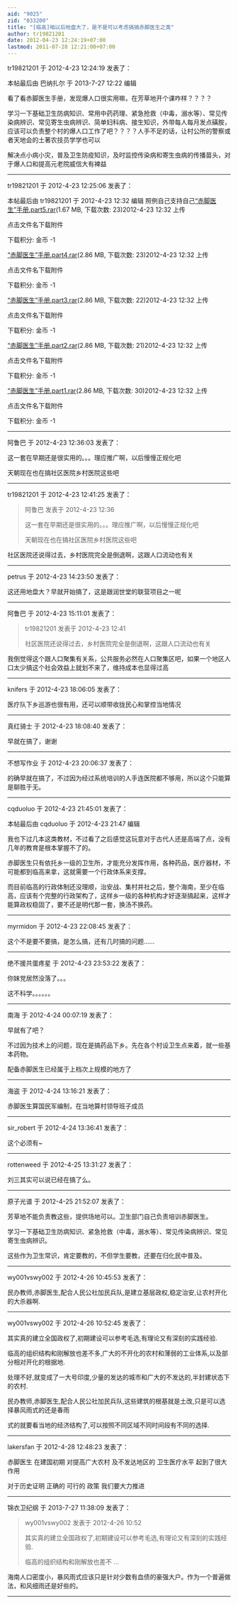 ```yaml
---
aid: "9025"
zid: "033200"
title: "[临高]咱以后地盘大了，是不是可以考虑搞搞赤脚医生之类"
author: tr19821201
date: 2012-04-23 12:24:19+07:00
lastmod: 2011-07-28 12:21:00+07:00
---
```


tr19821201 于 2012-4-23 12:24:19 发表了：

本帖最后由 巴纳扎尔 于 2013-7-27 12:22 编辑

看了看赤脚医生手册，发现爆人口很实用嘛，在芳草地开个课咋样？？？？

学习一下基础卫生防病知识、常用中药药理、紧急抢救（中毒，溺水等）、常见传染病辨识、常见寄生虫病辨识、简单妇科病、接生知识，外带每人每月发点磺胺，应该可以负责整个村的爆人口工作了吧？？？？人手不足的话，让村公所的警察或者天地会的土著农技员学学也可以

解决点小病小灾，普及卫生防疫知识，及时监控传染病和寄生虫病的传播苗头，对于爆人口和提高元老院威信大有裨益

---

tr19821201 于 2012-4-23 12:25:06 发表了：

本帖最后由 tr19821201 于 2012-4-23 12:32 编辑 照例自己支持自己[“赤脚医生”手册.part5.rar](forum.php?mod=attachment&aid=NjUzOTl8YTUwNzA3ZDh8MTU1MTk5MjU2M3wxMDI5MDV8MzMyMDA%3D)(1.67 MB, 下载次数: 23)2012-4-23 12:32 上传

点击文件名下载附件

下载积分: 金币 -1

[“赤脚医生”手册.part4.rar](forum.php?mod=attachment&aid=NjUzOTh8NWRjYWUyM2V8MTU1MTk5MjU2M3wxMDI5MDV8MzMyMDA%3D)(2.86 MB, 下载次数: 23)2012-4-23 12:32 上传

点击文件名下载附件

下载积分: 金币 -1

[“赤脚医生”手册.part3.rar](forum.php?mod=attachment&aid=NjUzOTd8Y2Y4OTBkNDJ8MTU1MTk5MjU2M3wxMDI5MDV8MzMyMDA%3D)(2.86 MB, 下载次数: 22)2012-4-23 12:32 上传

点击文件名下载附件

下载积分: 金币 -1

[“赤脚医生”手册.part2.rar](forum.php?mod=attachment&aid=NjUzOTZ8OTU4MWIwZTJ8MTU1MTk5MjU2M3wxMDI5MDV8MzMyMDA%3D)(2.86 MB, 下载次数: 21)2012-4-23 12:32 上传

点击文件名下载附件

下载积分: 金币 -1

[“赤脚医生”手册.part1.rar](forum.php?mod=attachment&aid=NjUzOTV8YzQ5NmJjZDJ8MTU1MTk5MjU2M3wxMDI5MDV8MzMyMDA%3D)(2.86 MB, 下载次数: 30)2012-4-23 12:32 上传

点击文件名下载附件

下载积分: 金币 -1

---

阿鲁巴 于 2012-4-23 12:36:03 发表了：

这一套在早期还是很实用的。。。理应推广啊，以后慢慢正规化吧

天朝现在也在搞社区医院乡村医院这些吧

---

tr19821201 于 2012-4-23 12:41:25 发表了：

> 阿鲁巴 发表于 2012-4-23 12:36
>
> 这一套在早期还是很实用的。。。理应推广啊，以后慢慢正规化吧
>
> 天朝现在也在搞社区医院乡村医院这些吧

社区医院还说得过去，乡村医院完全是倒退啊，这跟人口流动也有关

---

petrus 于 2012-4-23 14:23:50 发表了：

这还用地盘大？早就开始搞了，这是跟润世堂的联营项目之一呢

---

阿鲁巴 于 2012-4-23 15:11:01 发表了：

> tr19821201 发表于 2012-4-23 12:41
>
> 社区医院还说得过去，乡村医院完全是倒退啊，这跟人口流动也有关

我倒觉得这个跟人口聚集有关系，公共服务必然在人口聚集区吧，如果一个地区人口太少搞这个社会效益上就划不来了，维持成本也显得过高

---

knifers 于 2012-4-23 18:06:05 发表了：

医疗队下乡巡游也很有用，还可以顺带收拢民心和掌控当地情况

---

真红骑士 于 2012-4-23 18:08:40 发表了：

早就在搞了，谢谢

---

不想写作业 于 2012-4-23 20:06:37 发表了：

的确早就在搞了，不过因为经过系统培训的人手连医院都不够用，所以这个只能算是聊胜于无。

---

cqduoluo 于 2012-4-23 21:45:01 发表了：

本帖最后由 cqduoluo 于 2012-4-23 21:47 编辑

我也下过几本这类教材，不过看了之后感觉这玩意对于古代人还是高端了点，没有几年的教育是根本掌握不了的。

赤脚医生只有依托乡一级的卫生所，才能充分发挥作用，各种药品，医疗器材，不可能都到临高来拿，这就需要一个行政体系来支撑。

而目前临高的行政体制还没理顺，治安战、集村并社之后，整个海南，至少在临高，应该有个完整的行政架构了，这样乡一级的各种机构才好逐渐搞起来，这样才能算政权稳固了，要不还是明代那一套，换汤不换药。

---

myrmidon 于 2012-4-23 22:08:45 发表了：

这个不是要不要搞，是怎么搞，还有几时搞的问题……

---

绝不援共蛋疼星 于 2012-4-23 23:53:22 发表了：

你妹党居然没落了。。。

这不科学。。。。。。

---

南海 于 2012-4-24 00:07:19 发表了：

早就有了吧？

不过因为技术上的问题，现在是搞药品下乡。先在各个村设卫生点来着，就一些基本药物。

配备赤脚医生已经属于上档次上规模的地方了

---

海盗 于 2012-4-24 13:16:21 发表了：

赤脚医生算国民军编制，在当地算村领导班子成员

---

sir_robert 于 2012-4-24 13:36:41 发表了：

这个必须有~

---

rottenweed 于 2012-4-25 13:31:27 发表了：

刘三其实可以说已经在搞了么。

---

原子光谱 于 2012-4-25 21:52:07 发表了：

芳草地不能负责教这些，提供场地可以。卫生部门自己负责培训赤脚医生。

学习一下基础卫生防病知识、紧急抢救（中毒，溺水等）、常见传染病辨识、常见寄生虫病辨识。

这些作为卫生常识，肯定要教的，不但学生要教，还要在归化民中普及。

---

wy001vswy002 于 2012-4-26 10:45:53 发表了：

民办教师,赤脚医生,配合人民公社加民兵队,是建立基层政权,稳定治安,让农村开化的大杀器啊.

---

wy001vswy002 于 2012-4-26 10:52:45 发表了：

其实真的建立全国政权了,初期建设可以参考毛选,有理论又有深刻的实践经验.

临高的组织结构和刚解放也差不多,广大的不开化的农村和薄弱的工业体系,以及部分相对开化的根据地.

处理不好,就变成了一大号印度,少量的发达的城市和广大的不发达的,半封建状态下的农村.

民办教师,赤脚医生,配合人民公社加民兵队,这些建筑的根基就是土改,只是可以选择暴风雨式的还是春雨

式的就要看当地的经济结构了,可以按照不同区域不同时间段有不同的选择.

---

lakersfan 于 2012-4-28 12:48:23 发表了：

赤脚医生 在建国初期 对提高广大农村 及不发达地区的 卫生医疗水平 起到了很大作用

对于历史证明 正确的 可行的 政策 我们要大力推进

---

锦衣卫纪纲 于 2013-7-27 11:38:09 发表了：

> wy001vswy002 发表于 2012-4-26 10:52
>
> 其实真的建立全国政权了,初期建设可以参考毛选,有理论又有深刻的实践经验.
>
> 临高的组织结构和刚解放也差不 ...

海南人口密度小，暴风雨式应该只是针对少数有血债的豪强大户。作为一个普遍做法，和风细雨还是好些的。

---
